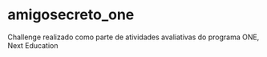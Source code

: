 # amigosecreto_one
Challenge realizado como parte de atividades avaliativas do programa ONE, Next Education 
